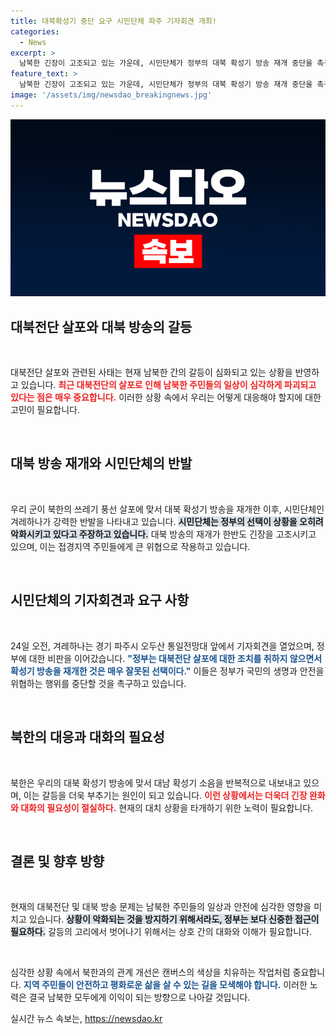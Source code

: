 ```yaml
---
title: 대북확성기 중단 요구 시민단체 파주 기자회견 개최!
categories:
  - News
excerpt: >
  남북한 긴장이 고조되고 있는 가운데, 시민단체가 정부의 대북 확성기 방송 재개 중단을 촉구하고 나섰습니다. 이로 인해 접경지역은 초비상 상태에 놓여 있으며, 주민들의 안전이 위협받고 있습니다. 클릭해 자세한 내용을 확인하세요!
feature_text: >
  남북한 긴장이 고조되고 있는 가운데, 시민단체가 정부의 대북 확성기 방송 재개 중단을 촉구하고 나섰습니다. 이로 인해 접경지역은 초비상 상태에 놓여 있으며, 주민들의 안전이 위협받고 있습니다. 클릭해 자세한 내용을 확인하세요!
image: '/assets/img/newsdao_breakingnews.jpg'
---
```


<p><img src="/assets/img/newsdao_breakingnews.jpg" alt="cryptoinkorea 속보" /></p>

<h2 data-ke-size="size26">대북전단 살포와 대북 방송의 갈등</h2>

<p data-ke-size="size16">&nbsp;</p>

<p>대북전단 살포와 관련된 사태는 현재 남북한 간의 갈등이 심화되고 있는 상황을 반영하고 있습니다. <b><span style="color: #ee2323;">최근 대북전단의 살포로 인해 남북한 주민들의 일상이 심각하게 파괴되고 있다는 점은 매우 중요합니다.</span></b> 이러한 상황 속에서 우리는 어떻게 대응해야 할지에 대한 고민이 필요합니다.</p>

<p data-ke-size="size16">&nbsp;</p>

<h2 data-ke-size="size26">대북 방송 재개와 시민단체의 반발</h2>

<p data-ke-size="size16">&nbsp;</p>

<p>우리 군이 북한의 쓰레기 풍선 살포에 맞서 대북 확성기 방송을 재개한 이후, 시민단체인 겨레하나가 강력한 반발을 나타내고 있습니다. <b><span style="background-color: #21538527;">시민단체는 정부의 선택이 상황을 오히려 악화시키고 있다고 주장하고 있습니다.</span></b> 대북 방송의 재개가 한반도 긴장을 고조시키고 있으며, 이는 접경지역 주민들에게 큰 위협으로 작용하고 있습니다.</p>

<p data-ke-size="size16">&nbsp;</p>

<h2 data-ke-size="size26">시민단체의 기자회견과 요구 사항</h2>

<p data-ke-size="size16">&nbsp;</p>

<p>24일 오전, 겨레하나는 경기 파주시 오두산 통일전망대 앞에서 기자회견을 열었으며, 정부에 대한 비판을 이어갔습니다. <b><span style="color: #1a5490;">"정부는 대북전단 살포에 대한 조치를 취하지 않으면서 확성기 방송을 재개한 것은 매우 잘못된 선택이다."</span></b> 이들은 정부가 국민의 생명과 안전을 위협하는 행위를 중단할 것을 촉구하고 있습니다.</p>

<p data-ke-size="size16">&nbsp;</p>

<h2 data-ke-size="size26">북한의 대응과 대화의 필요성</h2>

<p data-ke-size="size16">&nbsp;</p>

<p>북한은 우리의 대북 확성기 방송에 맞서 대남 확성기 소음을 반복적으로 내보내고 있으며, 이는 갈등을 더욱 부추기는 원인이 되고 있습니다. <b><span style="color: #ee2323;">이런 상황에서는 더욱더 긴장 완화와 대화의 필요성이 절실하다.</span></b> 현재의 대치 상황을 타개하기 위한 노력이 필요합니다.</p>

<p data-ke-size="size16">&nbsp;</p>

<h2 data-ke-size="size26">결론 및 향후 방향</h2>

<p data-ke-size="size16">&nbsp;</p>

<p>현재의 대북전단 및 대북 방송 문제는 남북한 주민들의 일상과 안전에 심각한 영향을 미치고 있습니다. <b><span style="background-color: #21538527;">상황이 악화되는 것을 방지하기 위해서라도, 정부는 보다 신중한 접근이 필요하다.</span></b> 갈등의 고리에서 벗어나기 위해서는 상호 간의 대화와 이해가 필요합니다.</p>

<p data-ke-size="size16">&nbsp;</p>

<p>심각한 상황 속에서 북한과의 관계 개선은 캔버스의 색상을 치유하는 작업처럼 중요합니다. <b><span style="color: #1a5490;">지역 주민들이 안전하고 평화로운 삶을 살 수 있는 길을 모색해야 합니다.</span></b> 이러한 노력은 결국 남북한 모두에게 이익이 되는 방향으로 나아갈 것입니다.</p>
실시간 뉴스 속보는, <a href="https://newsdao.kr" rel="dofollow">https://newsdao.kr</a>


